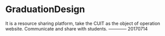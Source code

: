 # GraduationDesign
It is a resource sharing platform, take the CUIT as the object of operation website. Communicate and share with students.
———— 20170714
